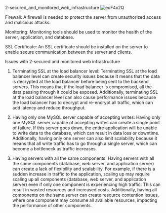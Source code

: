 
2-secured_and_monitored_web_infrastructure
![eoF4x2Q](https://github.com/nadisan/alx-system_engineering-devops/assets/76504146/d3dac336-25ad-4d4e-9a29-c1c70e8bc520)



Firewall: A firewall is needed to protect the server from unauthorized access and malicious attacks.


Monitoring: Monitoring tools should be used to monitor the health of the server, application, and database.

SSL Certificate: An SSL certificate should be installed on the server to enable secure communication between the server and clients.



Issues with 2-secured and monitored web infrastructure

1. Terminating SSL at the load balancer level: 
Terminating SSL at the load balancer level can create security issues because it means that the data is decrypted at the load balancer before being sent to the backend servers. This means that if the load balancer is compromised, all the data passing through it could be exposed. Additionally, terminating SSL at the load balancer level can also cause performance issues because the load balancer has to decrypt and re-encrypt all traffic, which can add latency and reduce throughput.

2. Having only one MySQL server capable of accepting writes:
Having only one MySQL server capable of accepting writes can create a single point of failure. If this server goes down, the entire application will be unable to write data to the database, which can result in data loss or downtime. Additionally, having only one server can also limit scalability because it means that all write traffic has to go through a single server, which can become a bottleneck as traffic increases.

3. Having servers with all the same components:
Having servers with all the same components (database, web server, and application server) can create a lack of flexibility and scalability. For example, if there is a sudden increase in traffic to the application, scaling up may require scaling up all components (database, web server, and application server) even if only one component is experiencing high traffic. This can result in wasted resources and increased costs. Additionally, having all components on the same server can create resource contention issues, where one component may consume all available resources, impacting the performance of other components.
